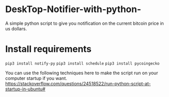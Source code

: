 # DeskTop-Notifier-with-python-

A simple python script to give you notification on the current bitcoin price in us dollars.

# Install requirements
  `pip3 install notify-py`
 `pip3 install schedule`
 `pip3 install pycoingecko`

You can use the following techniques here to make the script run on your computer startup if you want.
https://stackoverflow.com/questions/24518522/run-python-script-at-startup-in-ubuntu#
